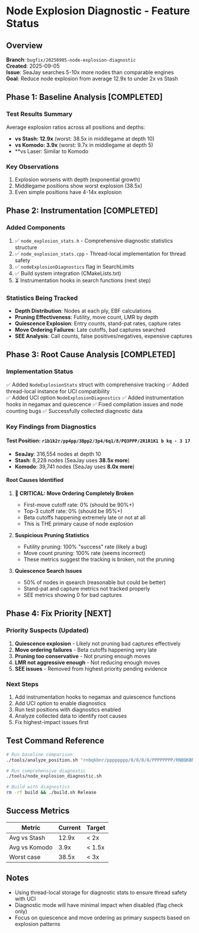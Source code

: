 # Node Explosion Diagnostic - Feature Status

## Overview
**Branch**: `bugfix/20250905-node-explosion-diagnostic`  
**Created**: 2025-09-05  
**Issue**: SeaJay searches 5-10x more nodes than comparable engines  
**Goal**: Reduce node explosion from average 12.9x to under 2x vs Stash

## Phase 1: Baseline Analysis [COMPLETED]

### Test Results Summary
Average explosion ratios across all positions and depths:
- **vs Stash: 12.9x** (worst: 38.5x in middlegame at depth 10)
- **vs Komodo: 3.9x** (worst: 9.7x in middlegame at depth 5)
- **vs Laser: Similar to Komodo

### Key Observations
1. Explosion worsens with depth (exponential growth)
2. Middlegame positions show worst explosion (38.5x)
3. Even simple positions have 4-14x explosion

## Phase 2: Instrumentation [COMPLETED]

### Added Components
1. ✅ `node_explosion_stats.h` - Comprehensive diagnostic statistics structure
2. ✅ `node_explosion_stats.cpp` - Thread-local implementation for thread safety
3. ✅ `nodeExplosionDiagnostics` flag in SearchLimits
4. ✅ Build system integration (CMakeLists.txt)
5. ⏳ Instrumentation hooks in search functions (next step)

### Statistics Being Tracked
- **Depth Distribution**: Nodes at each ply, EBF calculations
- **Pruning Effectiveness**: Futility, move count, LMR by depth
- **Quiescence Explosion**: Entry counts, stand-pat rates, capture rates
- **Move Ordering Failures**: Late cutoffs, bad captures searched
- **SEE Analysis**: Call counts, false positives/negatives, expensive captures

## Phase 3: Root Cause Analysis [COMPLETED]

### Implementation Status
✅ Added `NodeExplosionStats` struct with comprehensive tracking
✅ Added thread-local instance for UCI compatibility  
✅ Added UCI option `NodeExplosionDiagnostics`
✅ Added instrumentation hooks in negamax and quiescence
✅ Fixed compilation issues and node counting bugs
✅ Successfully collected diagnostic data

### Key Findings from Diagnostics

#### Test Position: `r1b1k2r/pp4pp/3Bpp2/3p4/6q1/8/PQ3PPP/2R1R1K1 b kq - 3 17`
- **SeaJay**: 316,554 nodes at depth 10
- **Stash**: 8,228 nodes (SeaJay uses **38.5x more**)
- **Komodo**: 39,741 nodes (SeaJay uses **8.0x more**)

#### Root Causes Identified

1. **🔴 CRITICAL: Move Ordering Completely Broken**
   - First-move cutoff rate: 0% (should be 90%+)
   - Top-3 cutoff rate: 0% (should be 95%+)
   - Beta cutoffs happening extremely late or not at all
   - This is THE primary cause of node explosion

2. **Suspicious Pruning Statistics**
   - Futility pruning: 100% "success" rate (likely a bug)
   - Move count pruning: 100% rate (seems incorrect)
   - These metrics suggest the tracking is broken, not the pruning

3. **Quiescence Search Issues**
   - 50% of nodes in qsearch (reasonable but could be better)
   - Stand-pat and capture metrics not tracked properly
   - SEE metrics showing 0 for bad captures

## Phase 4: Fix Priority [NEXT]

### Priority Suspects (Updated)
1. **Quiescence explosion** - Likely not pruning bad captures effectively
2. **Move ordering failures** - Beta cutoffs happening very late
3. **Pruning too conservative** - Not pruning enough moves
4. **LMR not aggressive enough** - Not reducing enough moves
5. **SEE issues** - Removed from highest priority pending evidence

### Next Steps
1. Add instrumentation hooks to negamax and quiescence functions
2. Add UCI option to enable diagnostics
3. Run test positions with diagnostics enabled
4. Analyze collected data to identify root causes
5. Fix highest-impact issues first

## Test Command Reference
```bash
# Run baseline comparison
./tools/analyze_position.sh "rnbqkbnr/pppppppp/8/8/8/8/PPPPPPPP/RNBQKBNR w KQkq - 0 1" depth 10

# Run comprehensive diagnostic
./tools/node_explosion_diagnostic.sh

# Build with diagnostics
rm -rf build && ./build.sh Release
```

## Success Metrics
| Metric | Current | Target |
|--------|---------|--------|
| Avg vs Stash | 12.9x | < 2x |
| Avg vs Komodo | 3.9x | < 1.5x |
| Worst case | 38.5x | < 3x |

## Notes
- Using thread-local storage for diagnostic stats to ensure thread safety with UCI
- Diagnostic mode will have minimal impact when disabled (flag check only)
- Focus on quiescence and move ordering as primary suspects based on explosion patterns